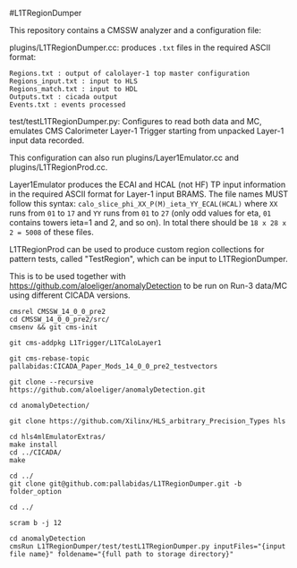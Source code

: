 #L1TRegionDumper

This repository contains a CMSSW analyzer and a configuration file:

plugins/L1TRegionDumper.cc: produces `.txt` files in the required ASCII format: 
```
Regions.txt : output of calolayer-1 top master configuration
Regions_input.txt : input to HLS
Regions_match.txt : input to HDL
Outputs.txt : cicada output
Events.txt : events processed
```

test/testL1TRegionDumper.py: Configures to read both data and MC, emulates CMS Calorimeter Layer-1 Trigger starting from unpacked Layer-1 input data recorded.

This configuration can also run plugins/Layer1Emulator.cc and plugins/L1TRegionProd.cc.

Layer1Emulator produces the ECAl and HCAL (not HF) TP input information in the required ASCII format for Layer-1 input BRAMS. The file names MUST follow this syntax: `calo_slice_phi_XX_P(M)_ieta_YY_ECAL(HCAL)` where `XX` runs from `01` to `17` and `YY` runs from `01` to `27` (only odd values for eta, `01` contains towers ieta=1 and 2, and so on). In total there should be `18 x 28 x 2 = 5008` of these files.

L1TRegionProd can be used to produce custom region collections for pattern tests, called "TestRegion", which can be input to L1TRegionDumper.

This is to be used together with https://github.com/aloeliger/anomalyDetection to be run on Run-3 data/MC using different CICADA versions.
```
cmsrel CMSSW_14_0_0_pre2
cd CMSSW_14_0_0_pre2/src/
cmsenv && git cms-init

git cms-addpkg L1Trigger/L1TCaloLayer1

git cms-rebase-topic pallabidas:CICADA_Paper_Mods_14_0_0_pre2_testvectors

git clone --recursive https://github.com/aloeliger/anomalyDetection.git

cd anomalyDetection/

git clone https://github.com/Xilinx/HLS_arbitrary_Precision_Types hls

cd hls4mlEmulatorExtras/
make install
cd ../CICADA/
make

cd ../
git clone git@github.com:pallabidas/L1TRegionDumper.git -b folder_option

cd ../

scram b -j 12

cd anomalyDetection
cmsRun L1TRegionDumper/test/testL1TRegionDumper.py inputFiles="{input file name}" foldename="{full path to storage directory}"
```
